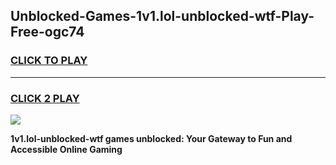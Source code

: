 
## Unblocked-Games-1v1.lol-unblocked-wtf-Play-Free-ogc74
<h3>
<a href="https://premium76.site?title=1v1.lol-unblocked-wtf&ref=24M">CLICK TO PLAY</a></h3>
<hr>

<h3>
<a href="https://premium76.site?title=1v1.lol-unblocked-wtf&ref=24M">CLICK 2 PLAY</a>
  
</h3>

<a href="https://premium76.site?title=1v1.lol-unblocked-wtf&ref=24M"><img src="https://clearcache.store/games.png"></a>


**1v1.lol-unblocked-wtf games unblocked: Your Gateway to Fun and Accessible Online Gaming**
